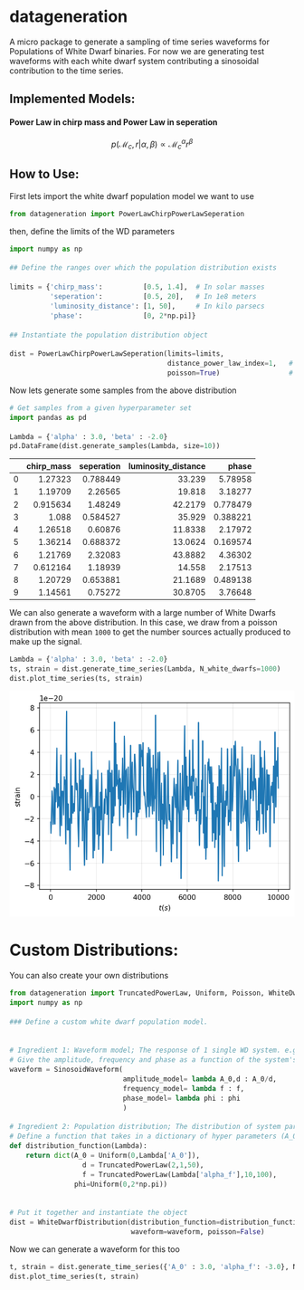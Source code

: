 # datageneration

A micro package to generate a sampling of time series waveforms for Populations of White Dwarf binaries. For now we are generating test waveforms with each white dwarf system contributing a sinosoidal contribution to the time series. 

## Implemented Models:

#### Power Law in chirp mass and Power Law in seperation

$$p(\mathcal{M}_c, r | \alpha, \beta) \propto \mathcal{M}_c^{\alpha} r^\beta$$

## How to Use:

First lets import the white dwarf population model we want to use

```python
from datageneration import PowerLawChirpPowerLawSeperation
```

then, define the limits of the WD parameters

```python
import numpy as np

## Define the ranges over which the population distribution exists

limits = {'chirp_mass':          [0.5, 1.4],  # In solar masses
          'seperation':          [0.5, 20],   # In 1e8 meters
          'luminosity_distance': [1, 50],     # In kilo parsecs
          'phase':               [0, 2*np.pi]}

## Instantiate the population distribution object

dist = PowerLawChirpPowerLawSeperation(limits=limits, 
                                       distance_power_law_index=1,   # p(d) ~ d
                                       poisson=True) 			     # Total Number of sources should be drawn from poisson distribution
```

Now lets generate some samples from the above distribution

```python
# Get samples from a given hyperparameter set
import pandas as pd

Lambda = {'alpha' : 3.0, 'beta' : -2.0}
pd.DataFrame(dist.generate_samples(Lambda, size=10))
```
|    |   chirp_mass |   seperation |   luminosity_distance |    phase |
|---:|-------------:|-------------:|----------------------:|---------:|
|  0 |     1.27323  |     0.788449 |               33.239  | 5.78958  |
|  1 |     1.19709  |     2.26565  |               19.818  | 3.18277  |
|  2 |     0.915634 |     1.48249  |               42.2179 | 0.778479 |
|  3 |     1.088    |     0.584527 |               35.929  | 0.388221 |
|  4 |     1.26518  |     0.60876  |               11.8338 | 2.17972  |
|  5 |     1.36214  |     0.688372 |               13.0624 | 0.169574 |
|  6 |     1.21769  |     2.32083  |               43.8882 | 4.36302  |
|  7 |     0.612164 |     1.18939  |               14.558  | 2.17513  |
|  8 |     1.20729  |     0.653881 |               21.1689 | 0.489138 |
|  9 |     1.14561  |     0.75272  |               30.8705 | 3.76648  |

We can also generate a waveform with a large number of White Dwarfs drawn from the above distribution. In this case, we draw from a poisson distribution with mean `1000` to get the number sources actually produced to make up the signal.

```python
Lambda = {'alpha' : 3.0, 'beta' : -2.0}
ts, strain = dist.generate_time_series(Lambda, N_white_dwarfs=1000)
dist.plot_time_series(ts, strain)
```

![Alt text](./imgs/waveform_sample.png)


# Custom Distributions:
You can also create your own distributions

```python
from datageneration import TruncatedPowerLaw, Uniform, Poisson, WhiteDwarfDistribution, SinosoidWaveform
import numpy as np

### Define a custom white dwarf population model. 


# Ingredient 1: Waveform model; The response of 1 single WD system. e.g. Sinosoid
# Give the amplitude, frequency and phase as a function of the system's parameters (A_0, d, f, phi)
waveform = SinosoidWaveform(
                            amplitude_model= lambda A_0,d : A_0/d,
                            frequency_model= lambda f : f,
                            phase_model= lambda phi : phi
                            )

# Ingredient 2: Population distribution; The distribution of system parameters in the universe
# Define a function that takes in a dictionary of hyper parameters (A_0 and alpha_f) and outputs a dictionary of distributions
def distribution_function(Lambda):
    return dict(A_0 = Uniform(0,Lambda['A_0']),
                  d = TruncatedPowerLaw(2,1,50),
                  f = TruncatedPowerLaw(Lambda['alpha_f'],10,100),
                phi=Uniform(0,2*np.pi))


# Put it together and instantiate the object
dist = WhiteDwarfDistribution(distribution_function=distribution_function,
                              waveform=waveform, poisson=False)

```

Now we can generate a waveform for this too

```python
t, strain = dist.generate_time_series({'A_0' : 3.0, 'alpha_f': -3.0}, N_white_dwarfs=1000, sample_rate=0.25, duration=1000)
dist.plot_time_series(t, strain)
```